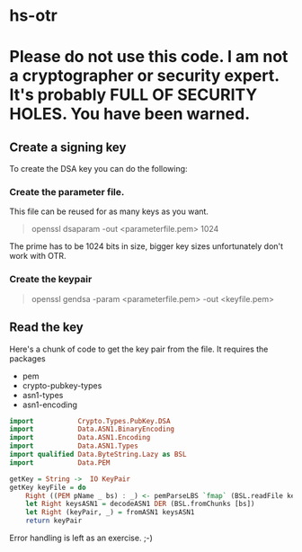 hs-otr
======

Please do __not__ use this code. I am __not__ a cryptographer or security expert. It's probably __FULL OF SECURITY HOLES.__ You have been warned.
======

Create a signing key
--------------------

To create the DSA key you can do the following:
### Create the parameter file.
This file can be reused for as many keys as you want.

> openssl dsaparam -out \<parameterfile.pem\> 1024

The prime has to be 1024 bits in size, bigger key sizes unfortunately don't work with OTR.

### Create the keypair

> openssl gendsa -param \<parameterfile.pem\> -out \<keyfile.pem\>


Read the key
------------

Here's a chunk of code to get the key pair from the file. It requires the packages
*  pem
*  crypto-pubkey-types
*  asn1-types
*  asn1-encoding

```haskell
import           Crypto.Types.PubKey.DSA
import           Data.ASN1.BinaryEncoding
import           Data.ASN1.Encoding
import           Data.ASN1.Types
import qualified Data.ByteString.Lazy as BSL
import           Data.PEM

getKey = String ->  IO KeyPair
getKey keyFile = do
    Right ((PEM pName _ bs) : _) <- pemParseLBS `fmap` (BSL.readFile keyFile)
    let Right keysASN1 = decodeASN1 DER (BSL.fromChunks [bs])
    let Right (keyPair, _) = fromASN1 keysASN1
    return keyPair

```

Error handling is left as an exercise. ;-)
